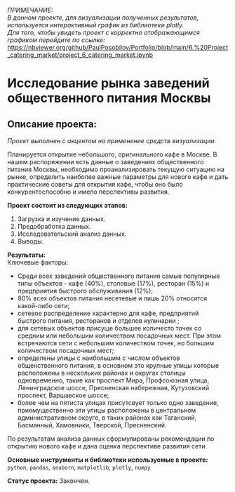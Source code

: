 *ПРИМЕЧАНИЕ:   
В данном проекте, для визуализации полученных результатов, используется интерактивный график из библиотеки plotly.   
Для того, чтобы увидеть проект с корректно отображающимся графиком перейдите по ссылке:*   https://nbviewer.org/github/PaulPosobilov/Portfolio/blob/main/6.%20Project_catering_market/project_6_catering_market.ipynb

# Исследование рынка заведений общественного питания Москвы  
## Описание проекта:  

*Проект выполнен с акцентом на применение средств визуализации.*  

Планируется открытие небольшого, оригинального кафе в Москве. В нашем распоряжении есть данные о заведениях общественного питания Москвы, необходимо проанализировать текущую ситуацию на рынке, определить наиболее важные параметры для нового кафе и дать практические советы для открытия кафе, чтобы оно было конкурентоспособно и имело перспективы развития.  

**Проект состоит из следующих этапов:**  
1. Загрузка и изучение данных.  
2. Предобработка данных.  
3. Исследовательский анализ данных.  
4. Выводы.  

**Результаты:**  
Ключевые факторы:
- Среди всех заведений общественного питания самые популярные типы объектов - кафе (40%), столовые (17%), ресторан (15%) и предприятия быстрого обслуживания (12%);  
- 80% всех объектов питания несетевые и лишь 20% относятся какой-либо сети;  
- сетевое распределение характерно для кафе, предприятий быстрого питания, ресторанов и отделов кулинарии ;  
- для сетевых объектов присуще большее количесто точек со средним или небольшим количеством посадочных мест. При этом встречаются сети с небольшим количеством точек, но большим количеством посадочных мест;  
- определены улицы с наибольшим с числом объектов общенственного питания, в основном это крупные улицы которые расположены в нескольких районах и округах столицы одновременно, такие как проспект Мира, Профсоюзная улица, Ленинградское шоссе, Пресненская набережная, Кутузовский проспект, Варшавское шоссе;  
- более чем на пятиста улицах присутсвует только одно заведение, приемущественно эти улицы расположены в центральном административном округе, в таких районах как Таганский, Басманный, Хамовники, Тверской, Пресненский. 

По результатам анализа данных сформулированы рекомендации по открытию нового кафе и дана оценка перспективе развития сети.

**Основные инструменты и библиотеки используемые в проекте:**  
`python`, `pandas`, `seaborn`, `matplotlib`, `plotly`, `numpy` 

**Статус проекта:** Закончен.

